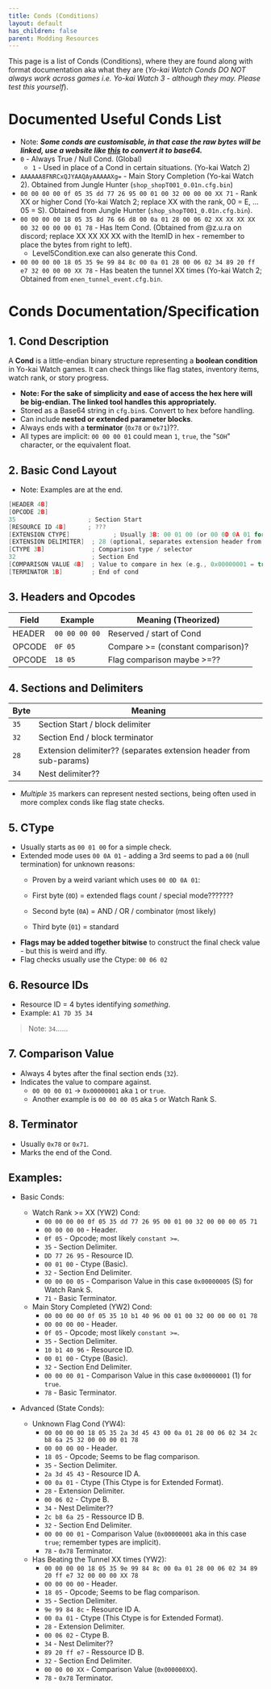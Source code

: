 ```yaml
---
title: Conds (Conditions)
layout: default
has_children: false
parent: Modding Resources
---
```

This page is a list of Conds (Conditions), where they are found along with format documentation aka what they are (*Yo-kai Watch Conds DO NOT always work across games i.e. Yo-kai Watch 3 - although they may. Please test this yourself*).

# Documented Useful Conds List
* Note: ***Some conds are customisable, in that case the raw bytes will be linked, use a website like [this](https://cryptii.com/pipes/hex-to-base64) to convert it to base64.***
* `0` - Always True / Null Cond. (Global)
  * `1` - Used in place of a Cond in certain situations. (Yo-kai Watch 2)
* `AAAAAA8FNRCxQJYAAQAyAAAAAXg=` - Main Story Completion (Yo-kai Watch 2). Obtained from Jungle Hunter (`shop_shopT001_0.01n.cfg.bin`)
* `00 00 00 00 0f 05 35 dd 77 26 95 00 01 00 32 00 00 00 XX 71` - Rank XX or higher Cond (Yo-kai Watch 2; replace XX with the rank, 00 = E, ... 05 = S). Obtained from Jungle Hunter (`shop_shopT001_0.01n.cfg.bin`).
* `00 00 00 00 18 05 35 8d 76 66 d8 00 0a 01 28 00 06 02 XX XX XX XX 00 32 00 00 00 01 78` - Has Item Cond. (Obtained from @z.u.ra on discord; replace XX XX XX XX with the ItemID in hex - remember to place the bytes from right to left).
  * Level5Condition.exe can also generate this Cond.
* `00 00 00 00 18 05 35 9e 99 84 8c 00 0a 01 28 00 06 02 34 89 20 ff e7 32 00 00 00 XX 78` - Has beaten the tunnel XX times (Yo-kai Watch 2; Obtained from `enen_tunnel_event.cfg.bin`.

# Conds Documentation/Specification

## 1. **Cond Description**

A **Cond** is a little-endian binary structure representing a **boolean condition** in Yo-kai Watch games.
It can check things like flag states, inventory items, watch rank, or story progress.
* **Note: For the sake of simplicity and ease of access the hex here will be big-endian. The linked tool handles this appropriately.**
* Stored as a Base64 string in `cfg.bin`s. Convert to hex before handling.
* Can include **nested or extended parameter blocks**.
* Always ends with a **terminator** (`0x78` or `0x71`)??.
* All types are implicit: `00 00 00 01` could mean `1`, `true`, the "`SOH`" character, or the equivalent float.


## 2. **Basic Cond Layout**
* Note: Examples are at the end.
```c
[HEADER 4B]
[OPCODE 2B]
35                    ; Section Start
[RESOURCE ID 4B]      ; ???
[EXTENSION CTYPE]            ; Usually 3B: 00 01 00 (or 00 0D 0A 01 for extended due to null padding)
[EXTENSION DELIMITER]  ; 28 (optional, separates extension header from parameters)
[CTYPE 3B]             ; Comparison type / selector
32                     ; Section End
[COMPARISON VALUE 4B]  ; Value to compare in hex (e.g., 0x00000001 = true, 1, "SOH" or the equivalent float).
[TERMINATOR 1B]        ; End of cond
```


## 3. **Headers and Opcodes**

| Field  | Example       | Meaning (Theorized)                                   |
| ------ | ------------- | ----------------------------------------------------- |
| HEADER | `00 00 00 00` | Reserved / start of Cond                              |
| OPCODE | `0F 05`       | Compare >= (constant comparison)?                     |
| OPCODE | `18 05`       | Flag comparison maybe >=??                            |

## 4. **Sections and Delimiters**

| Byte | Meaning                                                              |
| ---- | -------------------------------------------------------------------- |
| `35` | Section Start / block delimiter                                      |
| `32` | Section End / block terminator                                       |
| `28` | Extension delimiter?? (separates extension header from sub-params)   |
| `34` | Nest delimiter??                                                     |

* *Multiple* `35` markers can represent nested sections, being often used in more complex conds like flag state checks.

## 5. **CType**

* Usually starts as `00 01 00` for a simple check.
* Extended mode uses `00 0A 01` - adding a 3rd seems to pad a `00` (null termination) for unknown reasons:
  * Proven by a weird variant which uses `00 0D 0A 01`:

  * First byte (`0D`) = extended flags count / special mode???????
  * Second byte (`0A`) = AND / OR / combinator (most likely)
  * Third byte (`01`) = standard
* **Flags may be added together bitwise** to construct the final check value - but this is weird and iffy.
* Flag checks usually use the Ctype: `00 06 02`

## 6. **Resource IDs**
* Resource ID = 4 bytes identifying *something*.
* Example: `A1 7D 35 34` 
> Note: `34`......


## 7. **Comparison Value**
* Always 4 bytes after the final section ends (`32`).
* Indicates the value to compare against.
  * `00 00 00 01` -> `0x00000001` aka `1` or `true`.
  * Another example is `00 00 00 05` aka `5` or Watch Rank S.

## 8. **Terminator**
* Usually `0x78` or `0x71`.
* Marks the end of the Cond.

## Examples:

* Basic Conds:
  * Watch Rank >= XX (YW2) Cond:
     * `00 00 00 00 0f 05 35 dd 77 26 95 00 01 00 32 00 00 00 05 71`
     * `00 00 00 00` - Header.
     * `0f 05` - Opcode; most likely `constant >=`.
     * `35` - Section Delimiter.
     * `DD 77 26 95` - Resource ID.
     * `00 01 00` - Ctype (Basic).
     * `32` - Section End Delimiter.
     * `00 00 00 05` - Comparison Value in this case `0x00000005` (S) for Watch Rank S.
     * `71` - Basic Terminator.
  * Main Story Completed (YW2) Cond:
     * `00 00 00 00 0f 05 35 10 b1 40 96 00 01 00 32 00 00 00 01 78`
     * `00 00 00 00` - Header.
     * `0f 05` - Opcode; most likely `constant >=`.
     * `35` - Section Delimiter.
     * `10 b1 40 96` - Resource ID.
     * `00 01 00` - Ctype (Basic).
     * `32` - Section End Delimiter.
     * `00 00 00 01` - Comparison Value in this case `0x00000001` (1) for `true`.
     * `78` - Basic Terminator.

* Advanced (State Conds):
  * Unknown Flag Cond (YW4):
    * `00 00 00 00 18 05 35 2a 3d 45 43 00 0a 01 28 00 06 02 34 2c b8 6a 25 32 00 00 00 01 78`
    * `00 00 00 00` - Header.
    * `18 05` - Opcode; Seems to be flag comparison.
    * `35` - Section Delimiter.
    * `2a 3d 45 43` - Resource ID A.
    * `00 0a 01` - Ctype (This Ctype is for Extended Format).
    * `28` - Extension Delimiter.
    * `00 06 02` - Ctype B.
    * `34` - Nest Delimiter??
    * `2c b8 6a 25` - Ressource ID B.
    * `32` - Section End Delimiter.
    * `00 00 00 01` - Comparison Value (`0x00000001` aka in this case `true`; remember types are implicit).
    * `78` - `0x78` Terminator.
  * Has Beating the Tunnel XX times (YW2):
    * `00 00 00 00 18 05 35 9e 99 84 8c 00 0a 01 28 00 06 02 34 89 20 ff e7 32 00 00 00 XX 78`
    * `00 00 00 00` - Header.
    * `18 05` - Opcode; Seems to be flag comparison.
    * `35` - Section Delimiter.
    * `9e 99 84 8c` - Resource ID A.
    * `00 0a 01` - Ctype (This Ctype is for Extended Format).
    * `28` - Extension Delimiter.
    * `00 06 02` - Ctype B.
    * `34` - Nest Delimiter??
    * `89 20 ff e7` - Ressource ID B.
    * `32` - Section End Delimiter.
    * `00 00 00 XX` - Comparison Value (`0x000000XX`).
    * `78` - `0x78` Terminator.
